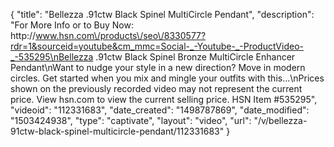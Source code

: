 {
    "title": "Bellezza .91ctw Black Spinel  MultiCircle Pendant",
    "description": "For More Info or to Buy Now: http:\/\/www.hsn.com\/products\/seo\/8330577?rdr=1&sourceid=youtube&cm_mmc=Social-_-Youtube-_-ProductVideo-_-535295\nBellezza .91ctw Black Spinel Bronze MultiCircle Enhancer Pendant\nWant to nudge your style in a new direction? Move in modern circles.  Get started when you mix and mingle your outfits with this...\nPrices shown on the previously recorded video may not represent the current price.  View hsn.com to view the current selling price. HSN Item #535295",
    "videoid": "112331683",
    "date_created": "1498787869",
    "date_modified": "1503424938",
    "type": "captivate",
    "layout": "video",
    "url": "\/v\/bellezza-91ctw-black-spinel-multicircle-pendant\/112331683"
}